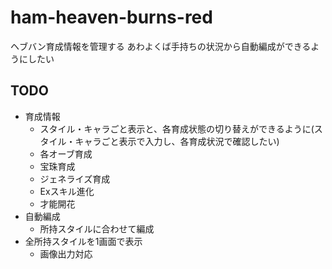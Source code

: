 # ham-heaven-burns-red
ヘブバン育成情報を管理する
あわよくば手持ちの状況から自動編成ができるようにしたい
## TODO
- 育成情報
  - スタイル・キャラごと表示と、各育成状態の切り替えができるように(スタイル・キャラごと表示で入力し、各育成状況で確認したい)
  - 各オーブ育成
  - 宝珠育成
  - ジェネライズ育成
  - Exスキル進化
  - 才能開花
- 自動編成
  - 所持スタイルに合わせて編成
- 全所持スタイルを1画面で表示
  - 画像出力対応
